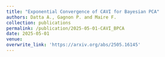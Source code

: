 ```yaml
---
title: "Exponential Convergence of CAVI for Bayesian PCA"
authors: Datta A., Gagnon P. and Maire F.
collection: publications
permalink: /publication/2025-05-01-CAVI_BPCA
date: 2025-05-01
venue: 
overwrite_link: 'https://arxiv.org/abs/2505.16145'
---
```

